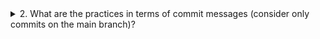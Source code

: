 <details>
   <summary>
      <span style="color: blue, font-weight: bold">2. What are the practices in terms of commit messages (consider only commits on the main branch)?</span>
   </summary>



</details>